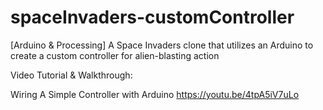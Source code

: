 # spaceInvaders-customController
[Arduino &amp; Processing]  A Space Invaders clone that utilizes an Arduino to create a custom controller for alien-blasting action


Video Tutorial & Walkthrough:

Wiring A Simple Controller with Arduino   https://youtu.be/4tpA5iV7uLo
